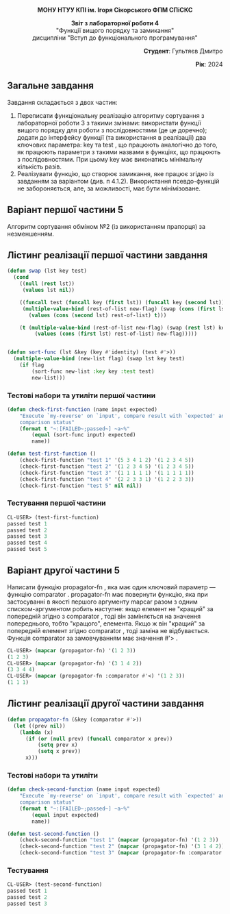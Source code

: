 <p align="center"><b>МОНУ НТУУ КПІ ім. Ігоря Сікорського ФПМ СПіСКС</b></p>
<p align="center">
<b>Звіт з лабораторної роботи 4</b><br/>
"Функції вищого порядку та замикання"<br/>
дисципліни "Вступ до функціонального програмування"
</p>
<p align="right"><b>Студент</b>: Гультяєв Дмитро</p>
<p align="right"><b>Рік</b>: 2024</p>

## Загальне завдання
Завдання складається з двох частин:
1. Переписати функціональну реалізацію алгоритму сортування з лабораторної
роботи 3 з такими змінами:
використати функції вищого порядку для роботи з послідовностями (де це
доречно);
додати до інтерфейсу функції (та використання в реалізації) два ключових
параметра: key та test , що працюють аналогічно до того, як працюють
параметри з такими назвами в функціях, що працюють з послідовностями. При
цьому key має виконатись мінімальну кількість разів.
2. Реалізувати функцію, що створює замикання, яке працює згідно із завданням за
варіантом (див. п 4.1.2). Використання псевдо-функцій не забороняється, але, за
можливості, має бути мінімізоване.

## Варіант першої частини 5
Алгоритм сортування обміном №2 (із використанням прапорця) за незменшенням.

## Лістинг реалізації першої частини завдання
```lisp
(defun swap (lst key test)
  (cond
    ((null (rest lst))
     (values lst nil))

    ((funcall test (funcall key (first lst)) (funcall key (second lst)))
     (multiple-value-bind (rest-of-list new-flag) (swap (cons (first lst) (rest (rest lst))) key test)
       (values (cons (second lst) rest-of-list) t)))

    (t (multiple-value-bind (rest-of-list new-flag) (swap (rest lst) key test)
         (values (cons (first lst) rest-of-list) new-flag)))))


(defun sort-func (lst &key (key #'identity) (test #'>))
  (multiple-value-bind (new-list flag) (swap lst key test)
    (if flag
        (sort-func new-list :key key :test test)
        new-list)))
```
### Тестові набори та утиліти першої частини
```lisp
(defun check-first-function (name input expected)
    "Execute `my-reverse' on `input', compare result with `expected' and print
    comparison status"
    (format t "~:[FAILED~;passed~] ~a~%"
        (equal (sort-func input) expected)
        name))

(defun test-first-function ()
    (check-first-function "test 1" '(5 3 4 1 2) '(1 2 3 4 5))  
    (check-first-function "test 2" '(1 2 3 4 5) '(1 2 3 4 5)) 
    (check-first-function "test 3" '(1 1 1 1 1) '(1 1 1 1 1))
    (check-first-function "test 4" '(2 2 3 3 1) '(1 2 2 3 3))
    (check-first-function "test 5" nil nil))
```
### Тестування першої частини
```lisp
CL-USER> (test-first-function)
passed test 1
passed test 2
passed test 3
passed test 4
passed test 5
```
## Варіант другої частини 5
Написати функцію propagator-fn , яка має один ключовий параметр — функцію
comparator . propagator-fn має повернути функцію, яка при застосуванні в якості
першого аргументу mapcar разом з одним списком-аргументом робить наступне: якщо
елемент не "кращий" за попередній згідно з comparator , тоді він заміняється на
значення попереднього, тобто "кращого", елемента. Якщо ж він "кращий" за попередній
елемент згідно comparator , тоді заміна не відбувається. Функція comparator за
замовчуванням має значення #'> .

```lisp
CL-USER> (mapcar (propagator-fn) '(1 2 3))
(1 2 3)
CL-USER> (mapcar (propagator-fn) '(3 1 4 2))
(3 3 4 4)
CL-USER> (mapcar (propagator-fn :comparator #'<) '(1 2 3))
(1 1 1)

```

## Лістинг реалізації другої частини завдання
```lisp
(defun propagator-fn (&key (comparator #'>))
  (let ((prev nil))  
    (lambda (x)
      (if (or (null prev) (funcall comparator x prev))  
          (setq prev x)  
          (setq x prev))  
      x)))  
```
### Тестові набори та утиліти
```lisp
(defun check-second-function (name input expected)
    "Execute `my-reverse' on `input', compare result with `expected' and print
    comparison status"
    (format t "~:[FAILED~;passed~] ~a~%"
        (equal input expected)
        name))

(defun test-second-function ()
    (check-second-function "test 1" (mapcar (propagator-fn) '(1 2 3)) '(1 2 3))
    (check-second-function "test 2" (mapcar (propagator-fn) '(3 1 4 2)) '(3 3 4 4))
    (check-second-function "test 3" (mapcar (propagator-fn :comparator #'<) '(1 2 3)) '(1 1 1)))
```
### Тестування
```lisp
CL-USER> (test-second-function)
passed test 1
passed test 2
passed test 3
```

